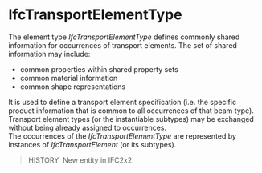 IfcTransportElementType
=======================

The element type _IfcTransportElementType_ defines commonly shared information for occurrences of transport elements. The set of shared information may include: 
 
* common properties within shared property sets
* common material information
* common shape representations

  
It is used to define a transport element specification (i.e. the specific product information that is common to all occurrences of that beam type). Transport element types (or the instantiable subtypes) may be exchanged without being already assigned to occurrences.  
The occurrences of the _IfcTransportElementType_ are represented by instances of _IfcTransportElement_  (or its subtypes).

> HISTORY&nbsp; New entity in IFC2x2.

